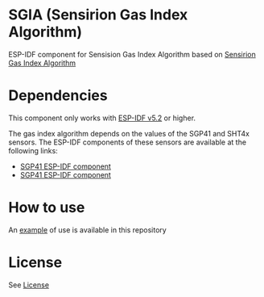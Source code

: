 # SGIA (Sensirion Gas Index Algorithm)
ESP-IDF component for Sensision Gas Index Algorithm based on [Sensirion Gas Index Algorithm](https://github.com/Sensirion/gas-index-algorithm)

# Dependencies
This component only works with [ESP-IDF v5.2](https://github.com/espressif/esp-idf/tree/release/v5.2) or higher.

The gas index algorithm depends on the values of the SGP41 and SHT4x sensors. The ESP-IDF components of these sensors are available at the following links:

- [SGP41 ESP-IDF component](https://github.com/mauriciobarroso/sgp41)
- [SGP41 ESP-IDF component](https://github.com/mauriciobarroso/sht4x)

# How to use
An [example](examples/) of use is available in this repository

# License
See [License](LICENSE)
